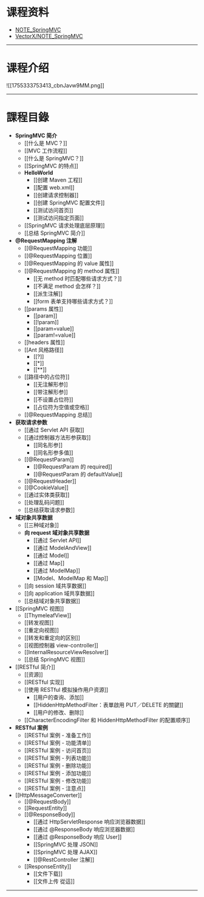 # 课程资料

- [NOTE_SpringMVC](https://github.com/vectorxxxx/NOTE_SpringMVC/tree/main)
- [VectorX/NOTE_SpringMVC](https://gitee.com/vectorx/NOTE_SpringMVC)

---

# 课程介绍

![[1755333753413_cbnJavw9MM.png]]

---

# 課程目錄

- **SpringMVC 简介**
	- [[什么是 MVC？]]
	- [[MVC 工作流程]]
	- [[什么是 SpringMVC？]]
	- [[SpringMVC 的特点]]
	- **HelloWorld**
		- [[创建 Maven 工程]]
		- [[配置 web.xml]]
		- [[创建请求控制器]]
		- [[创建 SpringMVC 配置文件]]
		- [[测试访问首页]]
		- [[测试访问指定页面]]
	- [[SpringMVC 请求处理底层原理]]
	- [[总结 SpringMVC 简介]]
- **@RequestMapping 注解**
	- [[@RequestMapping 功能]]
	- [[@RequestMapping 位置]]
	- [[@RequestMapping 的 value 属性]]
	- [[@RequestMapping 的 method 属性]]
		- [[无 method 时匹配哪些请求方式？]]
		- [[不满足 method 会怎样？]]
		- [[派生注解]]
		- [[form 表单支持哪些请求方式？]]
	- [[params 属性]]
		- [[param]]
		- [[!param]]
		- [[param=value]]
		- [[param!=value]]
	- [[headers 属性]]
	- [[Ant 风格路径]]
		- [[?]]
		- [[*]]
		- [[**]]
	- [[路径中的占位符]]
		- [[无注解形参]]
		- [[带注解形参]]
		- [[不设置占位符]]
		- [[占位符为空值或空格]]
	- [[@RequestMapping  总结]]
- **获取请求参数**
	- [[通过 Servlet API 获取]]
	- [[通过控制器方法形参获取]]
		- [[同名形参]]
		- [[同名形参多值]]
	- [[@RequestParam]]
		- [[@RequestParam 的 required]]
		- [[@RequestParam 的 defaultValue]]
	- [[@RequestHeader]]
	- [[@CookieValue]]
	- [[通过实体类获取]]
	- [[处理乱码问题]]
	- [[总结获取请求参数]]
- **域对象共享数据**
	- [[三种域对象]]
	- **向 request 域对象共享数据**
		- [[通过 Servlet API]]
		- [[通过 ModelAndView]]
		- [[通过 Model]]
		- [[通过 Map]]
		- [[通过 ModelMap]]
		- [[Model、ModelMap 和 Map]]
	- [[向 session 域共享数据]]
	- [[向 application 域共享数据]]
	- [[总结域对象共享数据]]
- [[SpringMVC 视图]]
	- [[ThymeleafView]]
	- [[转发视图]]
	- [[重定向视图]]
	- [[转发和重定向的区别]]
	- [[视图控制器 view-controller]]
	- [[InternalResourceViewResolver]]
	- [[总结 SpringMVC 视图]]
- [[RESTful 简介]]
	- [[资源]]
	- [[RESTful 实现]]
	- [[使用 RESTful 模拟操作用户资源]]
		- [[用户的查询、添加]]
		- [[HiddenHttpMethodFilter：表單啟用 PUT／DELETE 的關鍵]]
		- [[用户的修改、删除]]
	- [[CharacterEncodingFilter 和 HiddenHttpMethodFilter 的配置顺序]]
- **RESTful 案例**
	- [[RESTful 案例 - 准备工作]]
	- [[RESTful 案例 - 功能清单]]
	- [[RESTful 案例 - 访问首页]]
	- [[RESTful 案例 - 列表功能]]
	- [[RESTful 案例 - 删除功能]]
	- [[RESTful 案例 - 添加功能]]
	- [[RESTful 案例 - 修改功能]]
	- [[RESTful 案例 - 注意点]]
- [[HttpMessageConverter]]
	- [[@RequestBody]]
	- [[RequestEntity]]
	- [[@ResponseBody]]
		- [[通过 HttpServletResponse 响应浏览器数据]]
		- [[通过 @ResponseBody 响应浏览器数据]]
		- [[通过 @ResponseBody 响应 User]]
		- [[SpringMVC 处理 JSON]]
		- [[SpringMVC 处理 AJAX]]
		- [[@RestController 注解]]
	- [[ResponseEntity]]
		- [[文件下载]]
		- [[文件上传 從這]]

---